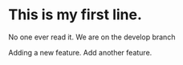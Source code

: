 # This is my first line.

No one ever read it.
We are on the develop branch

Adding a new feature.
Add another feature.